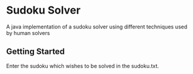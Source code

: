 # Sudoku Solver
A java implementation of a sudoku solver using different techniques used by human solvers
## Getting Started
Enter the sudoku which wishes to be solved in the sudoku.txt.
